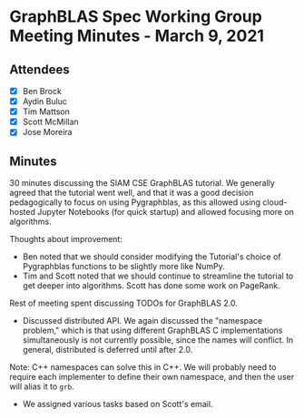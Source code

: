 # GraphBLAS Spec Working Group Meeting Minutes - March 9, 2021

## Attendees
- [X] Ben Brock
- [X] Aydin Buluc
- [X] Tim Mattson
- [X] Scott McMillan
- [X] Jose Moreira

## Minutes

30 minutes discussing the SIAM CSE GraphBLAS tutorial.  We generally agreed
that the tutorial went well, and that it was a good decision pedagogically to
focus on using Pygraphblas, as this allowed using cloud-hosted Jupyter Notebooks
(for quick startup) and allowed focusing more on algorithms.

Thoughts about improvement:
- Ben noted that we should consider modifying the Tutorial's choice of
  Pygraphblas functions to be slightly more like NumPy.
- Tim and Scott noted that we should continue to streamline the tutorial to
  get deeper into algorithms.  Scott has done some work on PageRank.

Rest of meeting spent discussing TODOs for GraphBLAS 2.0.

- Discussed distributed API.  We again discussed the "namespace problem," which
  is that using different GraphBLAS C implementations simultaneously is not
  currently possible, since the names will conflict. In general, distributed is
  deferred until after 2.0.

Note: C++ namespaces can solve this in C++.  We will probably need to require
each implementer to define their own namespace, and then the user will alias it
to `grb`.

- We assigned various tasks based on Scott's email.

